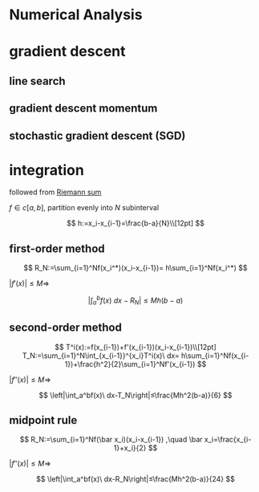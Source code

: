 <!-- toc -->
# Numerical Analysis

# gradient descent

## line search

## gradient descent momentum

## stochastic gradient descent (SGD)

# integration

followed from [Riemann sum](analysis.md#riemann-sum)

$f\in c[a,b]$,
partition evenly into $N$ subinterval

$$
h:=x_i-x_{i-1}=\frac{b-a}{N}\\[12pt]
$$

## first-order method

$$
R_N:=\sum_{i=1}^Nf(x_i^*)(x_i-x_{i-1})=
h\sum_{i=1}^Nf(x_i^*)
$$

$|f'(x)|≤M ⇒$

$$
\left|\int_a^bf(x)\ dx-R_N\right|≤Mh(b-a)
$$

## second-order method

$$
T^i(x):=f(x_{i-1})+f'(x_{i-1})(x_i-x_{i-1})\\[12pt]
T_N:=\sum_{i=1}^N\int_{x_{i-1}}^{x_i}T^i(x)\ dx=
h\sum_{i=1}^Nf(x_{i-1})+\frac{h^2}{2}\sum_{i=1}^Nf'(x_{i-1})
$$

$|f''(x)|≤M ⇒$

$$
\left|\int_a^bf(x)\ dx-T_N\right|≤\frac{Mh^2(b-a)}{6}
$$

## midpoint rule

$$
R_N:=\sum_{i=1}^Nf(\bar x_i)(x_i-x_{i-1})
,\quad
\bar x_i=\frac{x_{i-1}+x_i}{2}
$$

$|f''(x)|≤M ⇒$

$$
\left|\int_a^bf(x)\ dx-R_N\right|≤\frac{Mh^2(b-a)}{24}
$$
